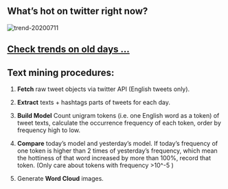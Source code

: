 ## What’s hot on twitter right now?

![trend-20200711][wordcloud]

[wordcloud]: https://raw.githubusercontent.com/xdqc/tweet-trend-everyday/master/word-cloud/trend-20200711.png?token=AF5V4P7ADR6KQBZ4CEDTNIK6AXRMU "trend-20200711"

## [Check trends on old days ...](https://github.com/xdqc/tweet-trend-everyday/tree/master/word-cloud)

## Text mining procedures:

1. **Fetch** raw tweet objects via twitter API (English tweets only).

2. **Extract** texts + hashtags parts of tweets for each day.

3. **Build Model** Count unigram tokens (i.e. one English word as a token) of tweet texts, calculate the occurrence frequency of each token, order by frequency high to low.

4. **Compare** today’s model and yesterday’s model. If today’s frequency of one token is higher than 2 times of yesterday’s frequency, which mean the hottiness of that word increased by more than 100%, record that token. (Only care about tokens with frequency >10^-5 )

5. Generate **Word Cloud** images.
